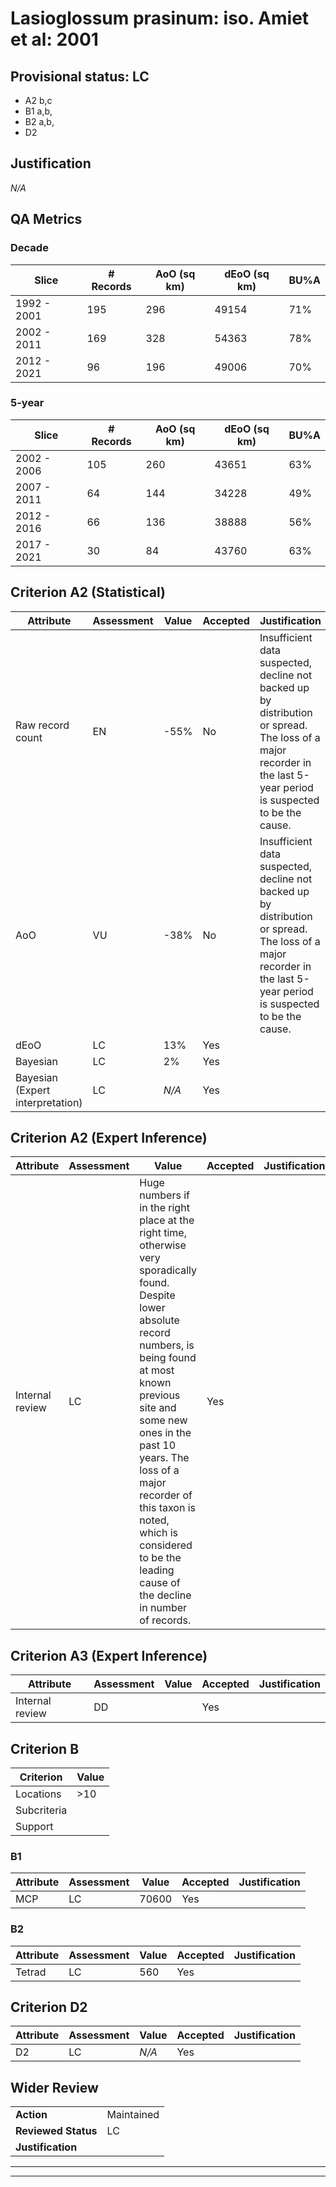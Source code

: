 # Lasioglossum prasinum: iso. Amiet et al: 2001
## Provisional status: LC
- A2 b,c
- B1 a,b, 
- B2 a,b, 
- D2

## Justification
*N/A*
## QA Metrics
### Decade
| Slice | # Records | AoO (sq km) | dEoO (sq km) |BU%A |
|---|---|---|---|---|
|1992 - 2001|195|296|49154|71%|
|2002 - 2011|169|328|54363|78%|
|2012 - 2021|96|196|49006|70%|
### 5-year
| Slice | # Records | AoO (sq km) | dEoO (sq km) |BU%A |
|---|---|---|---|---|
|2002 - 2006|105|260|43651|63%|
|2007 - 2011|64|144|34228|49%|
|2012 - 2016|66|136|38888|56%|
|2017 - 2021|30|84|43760|63%|
## Criterion A2 (Statistical)
|Attribute|Assessment|Value|Accepted|Justification
|---|---|---|---|---|
|Raw record count|EN|-55%|No|Insufficient data suspected, decline not backed up by distribution or spread. The loss of a major recorder in the last 5-year period is suspected to be the cause.|
|AoO|VU|-38%|No|Insufficient data suspected, decline not backed up by distribution or spread. The loss of a major recorder in the last 5-year period is suspected to be the cause.|
|dEoO|LC|13%|Yes||
|Bayesian|LC|2%|Yes||
|Bayesian (Expert interpretation)|LC|*N/A*|Yes||
## Criterion A2 (Expert Inference)
|Attribute|Assessment|Value|Accepted|Justification
|---|---|---|---|---|
|Internal review|LC|Huge numbers if in the right place at the right time, otherwise very sporadically found. Despite lower absolute record numbers, is being found at most known previous site and some new ones in the past 10 years. The loss of a major recorder of this taxon is noted, which is considered to be the leading cause of the decline in number of records.|Yes||
## Criterion A3 (Expert Inference)
|Attribute|Assessment|Value|Accepted|Justification
|---|---|---|---|---|
|Internal review|DD||Yes||
## Criterion B
|Criterion| Value|
|---|---|
|Locations|>10|
|Subcriteria||
|Support||
### B1
|Attribute|Assessment|Value|Accepted|Justification
|---|---|---|---|---|
|MCP|LC|70600|Yes||
### B2
|Attribute|Assessment|Value|Accepted|Justification
|---|---|---|---|---|
|Tetrad|LC|560|Yes||
## Criterion D2
|Attribute|Assessment|Value|Accepted|Justification
|---|---|---|---|---|
|D2|LC|*N/A*|Yes||
## Wider Review
|  |  |
|---|---|
|**Action**|Maintained|
|**Reviewed Status**|LC|
|**Justification**||
---
 ---
 <br><br>

